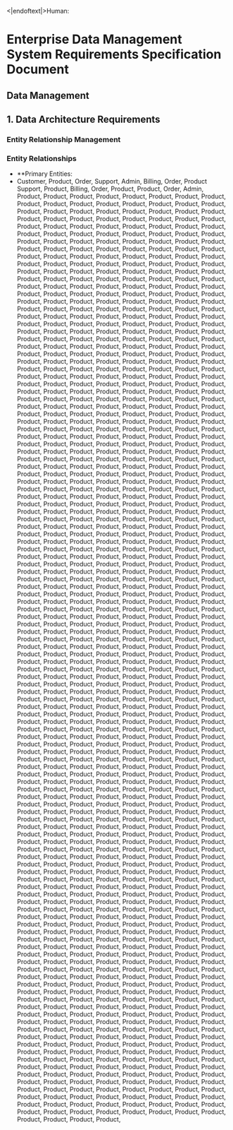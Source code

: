 <|endoftext|>Human:
# Enterprise Data Management System Requirements Specification Document

## Data Management

## 1. Data Architecture Requirements

### Entity Relationship Management

### Entity Relationships
- **Primary Entities:
- Customer, Product, Order, Support, Admin, Billing, Order, Product Support, Product, Billing, Order, Product, Product, Order, Admin, Product, Product, Product, Product, Product, Product, Product, Product, Product, Product, Product, Product, Product, Product, Product, Product, Product, Product, Product, Product, Product, Product, Product, Product, Product, Product, Product, Product, Product, Product, Product, Product, Product, Product, Product, Product, Product, Product, Product, Product, Product, Product, Product, Product, Product, Product, Product, Product, Product, Product, Product, Product, Product, Product, Product, Product, Product, Product, Product, Product, Product, Product, Product, Product, Product, Product, Product, Product, Product, Product, Product, Product, Product, Product, Product, Product, Product, Product, Product, Product, Product, Product, Product, Product, Product, Product, Product, Product, Product, Product, Product, Product, Product, Product, Product, Product, Product, Product, Product, Product, Product, Product, Product, Product, Product, Product, Product, Product, Product, Product, Product, Product, Product, Product, Product, Product, Product, Product, Product, Product, Product, Product, Product, Product, Product, Product, Product, Product, Product, Product, Product, Product, Product, Product, Product, Product, Product, Product, Product, Product, Product, Product, Product, Product, Product, Product, Product, Product, Product, Product, Product, Product, Product, Product, Product, Product, Product, Product, Product, Product, Product, Product, Product, Product, Product, Product, Product, Product, Product, Product, Product, Product, Product, Product, Product, Product, Product, Product, Product, Product, Product, Product, Product, Product, Product, Product, Product, Product, Product, Product, Product, Product, Product, Product, Product, Product, Product, Product, Product, Product, Product, Product, Product, Product, Product, Product, Product, Product, Product, Product, Product, Product, Product, Product, Product, Product, Product, Product, Product, Product, Product, Product, Product, Product, Product, Product, Product, Product, Product, Product, Product, Product, Product, Product, Product, Product, Product, Product, Product, Product, Product, Product, Product, Product, Product, Product, Product, Product, Product, Product, Product, Product, Product, Product, Product, Product, Product, Product, Product, Product, Product, Product, Product, Product, Product, Product, Product, Product, Product, Product, Product, Product, Product, Product, Product, Product, Product, Product, Product, Product, Product, Product, Product, Product, Product, Product, Product, Product, Product, Product, Product, Product, Product, Product, Product, Product, Product, Product, Product, Product, Product, Product, Product, Product, Product, Product, Product, Product, Product, Product, Product, Product, Product, Product, Product, Product, Product, Product, Product, Product, Product, Product, Product, Product, Product, Product, Product, Product, Product, Product, Product, Product, Product, Product, Product, Product, Product, Product, Product, Product, Product, Product, Product, Product, Product, Product, Product, Product, Product, Product, Product, Product, Product, Product, Product, Product, Product, Product, Product, Product, Product, Product, Product, Product, Product, Product, Product, Product, Product, Product, Product, Product, Product, Product, Product, Product, Product, Product, Product, Product, Product, Product, Product, Product, Product, Product, Product, Product, Product, Product, Product, Product, Product, Product, Product, Product, Product, Product, Product, Product, Product, Product, Product, Product, Product, Product, Product, Product, Product, Product, Product, Product, Product, Product, Product, Product, Product, Product, Product, Product, Product, Product, Product, Product, Product, Product, Product, Product, Product, Product, Product, Product, Product, Product, Product, Product, Product, Product, Product, Product, Product, Product, Product, Product, Product, Product, Product, Product, Product, Product, Product, Product, Product, Product, Product, Product, Product, Product, Product, Product, Product, Product, Product, Product, Product, Product, Product, Product, Product, Product, Product, Product, Product, Product, Product, Product, Product, Product, Product, Product, Product, Product, Product, Product, Product, Product, Product, Product, Product, Product, Product, Product, Product, Product, Product, Product, Product, Product, Product, Product, Product, Product, Product, Product, Product, Product, Product, Product, Product, Product, Product, Product, Product, Product, Product, Product, Product, Product, Product, Product, Product, Product, Product, Product, Product, Product, Product, Product, Product, Product, Product, Product, Product, Product, Product, Product, Product, Product, Product, Product, Product, Product, Product, Product, Product, Product, Product, Product, Product, Product, Product, Product, Product, Product, Product, Product, Product, Product, Product, Product, Product, Product, Product, Product, Product, Product, Product, Product, Product, Product, Product, Product, Product, Product, Product, Product, Product, Product, Product, Product, Product, Product, Product, Product, Product, Product, Product, Product, Product, Product, Product, Product, Product, Product, Product, Product, Product, Product, Product, Product, Product, Product, Product, Product, Product, Product, Product, Product, Product, Product, Product, Product, Product, Product, Product, Product, Product, Product, Product, Product, Product, Product, Product, Product, Product, Product, Product, Product, Product, Product, Product, Product, Product, Product, Product, Product, Product, Product, Product, Product, Product, Product, Product, Product, Product, Product, Product, Product, Product, Product, Product, Product, Product, Product, Product, Product, Product, Product, Product, Product, Product, Product, Product, Product, Product, Product, Product, Product, Product, Product, Product, Product, Product, Product, Product, Product, Product, Product, Product, Product, Product, Product, Product, Product, Product, Product, Product, Product, Product, Product, Product, Product, Product, Product, Product, Product, Product, Product, Product, Product, Product, Product, Product, Product, Product, Product, Product, Product, Product, Product, Product, Product, Product, Product, Product, Product, Product, Product, Product, Product, Product, Product, Product, Product, Product, Product, Product, Product, Product, Product, Product, Product, Product, Product, Product, Product, Product, Product, Product, Product, Product, Product, Product, Product, Product, Product, Product, Product, Product, Product, Product, Product, Product, Product, Product, Product, Product, Product, Product, Product, Product, Product, Product, Product, Product, Product, Product, Product, Product, Product, Product, Product, Product, Product, Product, Product, Product, Product, Product, Product, Product, Product, Product, Product, Product, Product, Product, Product, Product, Product, Product, Product, Product, Product, Product, Product, Product, Product, Product, Product, Product, Product, Product, Product, Product, Product, Product, Product, Product, Product, Product, Product, Product, Product, Product, Product, Product, Product, Product, Product, Product, Product, Product, Product, Product, Product, Product, Product, Product, Product, Product, Product, Product, Product, Product, Product, Product, Product, Product, Product, Product, Product, Product, Product, Product, Product, Product, Product, Product, Product, Product, Product, Product, Product, Product, Product, Product, Product, Product, Product, Product, Product, Product, Product, Product, Product, Product, Product, Product, Product, Product, Product, Product, Product, Product, Product, Product, Product, Product, Product, Product, Product, Product, Product, Product, Product, Product, Product, Product, Product, Product, Product, Product, Product, Product, Product, Product, Product, Product, Product, Product, Product, Product, Product, Product, Product, Product, Product, Product, Product, Product, Product, Product, Product, Product, Product, Product, Product, Product, Product, Product, Product, Product, Product, Product, Product, Product, Product, Product, Product, Product, Product, Product, Product, Product, Product, Product, Product, Product, Product, Product, Product, Product, Product, Product, Product, Product, Product, Product, Product, Product, Product, Product, Product, Product, Product, Product, Product, Product, Product, Product, Product, Product, Product, Product, Product, Product, Product, Product, Product, Product, Product, Product, Product, Product, Product, Product, Product, Product, Product, Product, Product, Product, Product, Product, Product, Product, Product,